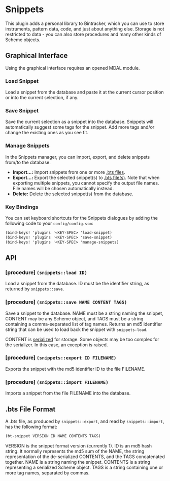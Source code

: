# Snippets

This plugin adds a personal library to Bintracker, which you can use to store instruments, pattern data, code, and just about anything else. Storage is not restricted to data - you can also store procedures and many other kinds of Scheme objects.


## Graphical Interface

Using the graphical interface requires an opened MDAL module.

### Load Snippet

Load a snippet from the database and paste it at the current cursor position or into the current selection, if any.

### Save Snippet

Save the current selection as a snippet into the database. Snippets will automatically suggest some tags for the snippet. Add more tags and/or change the existing ones as you see fit.

### Manage Snippets

In the Snippets manager, you can import, export, and delete snippets from/to the database.

- **Import...:** Import snippets from one or more [.bts files](#bts-file-format).
- **Export...:** Export the selected snippet(s) to [.bts file(s)](#bts-file-format). Note that when exporting multiple snippets, you cannot specify the output file names. File names will be chosen automatically instead.
- **Delete:** Delete the selected snippet(s) from the database.

### Key Bindings

You can set keyboard shortcuts for the Snippets dialogues by adding the following code to your `config/config.scm`:

```scheme
(bind-keys! 'plugins '<KEY-SPEC> 'load-snippet)
(bind-keys! 'plugins '<KEY-SPEC> 'save-snippet)
(bind-keys! 'plugins '<KEY-SPEC> 'manage-snippets)
```

## API

### [procedure] `(snippets::load ID)`

Load a snippet from the database. ID must be the identifier string, as returned by `snippets::save`.

### [procedure] `(snippets::save NAME CONTENT TAGS)`

Save a snippet to the database. NAME must be a string naming the snippet, CONTENT may be any Scheme object, and TAGS must be a string containing a comma-separated list of tag names. Returns an md5 identifier string that can be used to load back the snippet with `snippets-load`.

CONTENT is [serialized](https://wiki.call-cc.org/eggref/5/s11n) for storage. Some objects may be too complex for the serializer. In this case, an exception is raised.

### [procedure] `(snippets::export ID FILENAME)`

Exports the snippet with the md5 identifier ID to the file FILENAME.

### [procedure] `(snippets::import FILENAME)`

Imports a snippet from the file FILENAME into the database.


## .bts File Format

A .bts file, as produced by `snippets::export`, and read by `snippets::import`, has the following format:

```scheme
(bt-snippet VERSION ID NAME CONTENTS TAGS)
```

VERSION is the snippet format version (currently 1). ID is an md5 hash string. It normally represents the md5 sum of the NAME, the string representation of the de-serialized CONTENTS, and the TAGS concatenated together. NAME is a string naming the snippet. CONTENTS is a string representing a serialized Scheme object. TAGS is a string containing one or more tag names, separated by commas.
